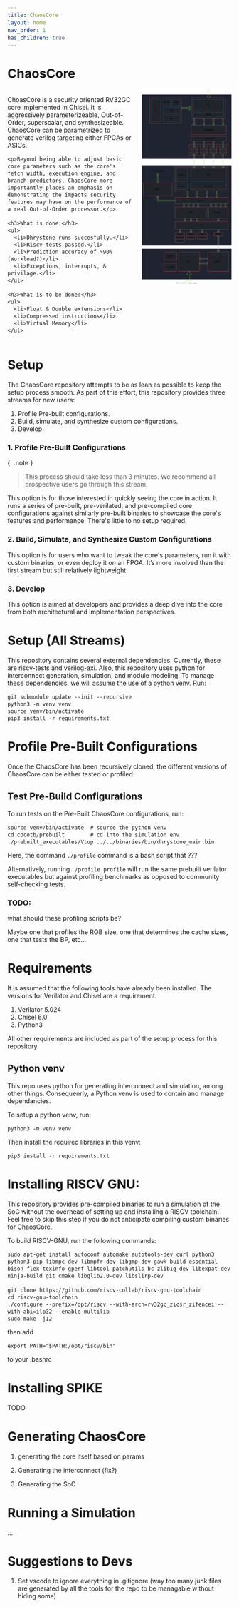 ```yaml
---
title: ChaosCore
layout: home
nav_order: 1
has_children: true
---
```



# ChaosCore

<div style="display: flex; align-items: flex-start;">
  <div style="flex: 1; padding-right: 20px;">
    <p>ChoasCore is a security oriented RV32GC core implemented in Chisel. It is aggressively parameterizeable, Out-of-Order, superscalar, and synthesizeable.  ChaosCore can be parametrized to generate verilog targeting either FPGAs or ASICs.</p>

    <p>Beyond being able to adjust basic core parameters such as the core's fetch width, execution engine, and branch predictors, ChaosCore more importantly places an emphasis on demonstrating the impacts security features may have on the performance of a real Out-of-Order processor.</p>

    <h3>What is done:</h3>
    <ul>
      <li>Dhrystone runs succesfully.</li>
      <li>Riscv-tests passed.</li>
      <li>Prediction accuracy of >90% (Workload?)</li>
      <li>Exceptions, interrupts, & privilage.</li>
    </ul>

    <h3>What is to be done:</h3>
    <ul>
      <li>Float & Double extensions</li>
      <li>Compressed instructions</li>
      <li>Virtual Memory</li>
    </ul>

  </div>

  <div style="max-width: 40%;">
    <img src="drawio/Core.drawio.svg" style="max-width: 100%;"/>
  </div>
</div>



# Setup
The ChaosCore repository attempts to be as lean as possible to keep the setup process smooth. As part of this effort, this repository provides three streams for new users:

1. Profile Pre-built configurations.
2. Build, simulate, and synthesize custom configurations.
3. Develop. 


### 1. Profile Pre-Built Configurations

{: .note }
> This process should take less than 3 minutes. We recommend all prospective users go through this stream.

This option is for those interested in quickly seeing the core in action. It runs a series of pre-built, pre-verilated, and pre-compiled core configurations against similarly pre-built binaries to showcase the core's features and performance. There's little to no setup required.

### 2. Build, Simulate, and Synthesize Custom Configurations

This option is for users who want to tweak the core's parameters, run it with custom binaries, or even deploy it on an FPGA. It’s more involved than the first stream but still relatively lightweight.

### 3. Develop

This option is aimed at developers and provides a deep dive into the core from both architectural and implementation perspectives.


# Setup (All Streams)

This repository contains several external dependencies. Currently, these are riscv-tests and verilog-axi. Also, this repository uses python for interconnect generation, simulation, and module modeling. To manage these dependencies, we will assume the use of a python venv. Run:

```
git submodule update --init --recursive
python3 -m venv venv
source venv/bin/activate
pip3 install -r requirements.txt
```




# Profile Pre-Built Configurations

Once the ChaosCore has been recursively cloned, the different versions of ChaosCore can be either tested or profiled. 

## Test Pre-Build Configurations

To run tests on the Pre-Built ChaosCore configurations, run: 

```
source venv/bin/activate  # source the python venv
cd cocotb/prebuilt        # cd into the simulation env
./prebuilt_executables/Vtop ../../binaries/bin/dhrystone_main.bin 
```

Here, the command `./profile` command is a bash script that ???


Alternatively, running `./profile profile` will run the same prebuilt verilator executables but against profiling benchmarks as opposed to community self-checking tests. 


### TODO: 

what should these profiling scripts be?


Maybe one that profiles the ROB size, one that determines the cache sizes, one that tests the BP, etc...







# Requirements 

It is assumed that the following tools have already been installed. The versions for Verilator and Chisel are a requirement.

1. Verilator 5.024
2. Chisel 6.0
3. Python3

All other requirements are included as part of the setup process for this repository.


## Python venv

This repo uses python for generating interconnect and simulation, among other things. Consequenrly, a Python venv is used to contain and manage dependancies. 

To setup a python venv, run:

```
python3 -m venv venv
```

Then install the required libraries in this venv:

```
pip3 install -r requirements.txt
```

# Installing RISCV GNU:

This repository provides pre-compiled binaries to run a simulation of the SoC without the overhead of setting up and installing a RISCV toolchain. Feel free to skip this step if you do not anticipate compiling custom binaries for ChaosCore.

To build RISCV-GNU, run the following commands: 
```
sudo apt-get install autoconf automake autotools-dev curl python3 python3-pip libmpc-dev libmpfr-dev libgmp-dev gawk build-essential bison flex texinfo gperf libtool patchutils bc zlib1g-dev libexpat-dev ninja-build git cmake libglib2.0-dev libslirp-dev

git clone https://github.com/riscv-collab/riscv-gnu-toolchain
cd riscv-gnu-toolchain
./configure --prefix=/opt/riscv --with-arch=rv32gc_zicsr_zifencei --with-abi=ilp32 --enable-multilib
sudo make -j12
```
then add 
```
export PATH="$PATH:/opt/riscv/bin"
```
to your .bashrc

# Installing SPIKE

TODO


# Generating ChaosCore

1) generating the core itself based on params

2) Generating the interconnect (fix?)

3) Generating the SoC


# Running a Simulation


...



# Suggestions to Devs
1) Set vscode to ignore everything in .gitignore (way too many junk files are generated by all the tools for the repo to be managable without hiding some)



